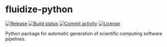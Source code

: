 # fluidize-python

[![Release](https://img.shields.io/github/v/release/fluidize_inc/fluidize-python)](https://img.shields.io/github/v/release/fluidize_inc/fluidize-python)
[![Build status](https://img.shields.io/github/actions/workflow/status/fluidize_inc/fluidize-python/main.yml?branch=main)](https://github.com/fluidize_inc/fluidize-python/actions/workflows/main.yml?query=branch%3Amain)
[![Commit activity](https://img.shields.io/github/commit-activity/m/fluidize_inc/fluidize-python)](https://img.shields.io/github/commit-activity/m/fluidize_inc/fluidize-python)
[![License](https://img.shields.io/github/license/fluidize_inc/fluidize-python)](https://img.shields.io/github/license/fluidize_inc/fluidize-python)

Python package for automatic generation of scientific computing software pipelines.
